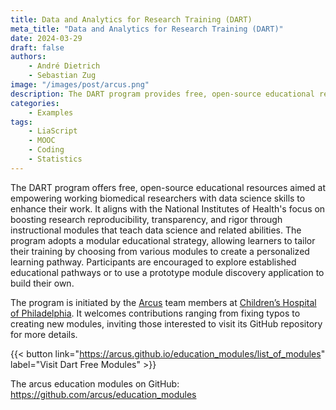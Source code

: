 ```yaml
---
title: Data and Analytics for Research Training (DART)
meta_title: "Data and Analytics for Research Training (DART)"
date: 2024-03-29
draft: false
authors:
    - André Dietrich
    - Sebastian Zug
image: "/images/post/arcus.png"
description: The DART program provides free, open-source educational resources to help biomedical researchers enhance their work with data science skills, offering a customizable learning experience through a modular approach. Funded by the NIH and initiated by the Arcus team at Children’s Hospital of Philadelphia, it encourages contributions to its development and shares findings from its effectiveness study.
categories:
    - Examples
tags: 
    - LiaScript
    - MOOC
    - Coding
    - Statistics
---
```


The DART program offers free, open-source educational resources aimed at empowering working biomedical researchers with data science skills to enhance their work. It aligns with the National Institutes of Health's focus on boosting research reproducibility, transparency, and rigor through instructional modules that teach data science and related abilities. The program adopts a modular educational strategy, allowing learners to tailor their training by choosing from various modules to create a personalized learning pathway. Participants are encouraged to explore established educational pathways or to use a prototype module discovery application to build their own.

The program is initiated by the [Arcus](https://arcus.chop.edu) team members at [Children’s Hospital of Philadelphia](https://www.chop.edu). It welcomes contributions ranging from fixing typos to creating new modules, inviting those interested to visit its GitHub repository for more details.

{{< button link="https://arcus.github.io/education_modules/list_of_modules" label="Visit Dart Free Modules" >}}

The arcus education modules on GitHub: https://github.com/arcus/education_modules